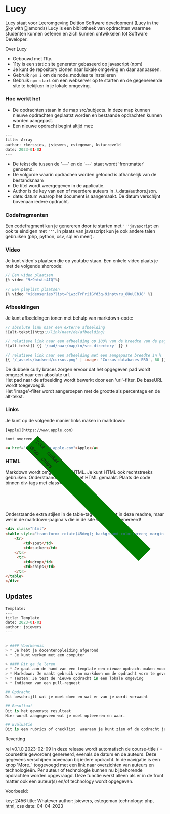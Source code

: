 # Lucy
Lucy staat voor <ins>L</ins>eeromgeving <ins>D</ins>eltion Software development (<ins>L</ins>ucy in the <ins>S</ins>ky with <ins>D</ins>iamonds)
Lucy is een bibliotheek van opdrachten waarmee studenten kunnen oefenen en zich kunnen ontwikkelen tot Software Developer.

Over Lucy
* Gebouwd met 11ty.
* 11ty is een static site generator gebaseerd op javascript (npm)
* Je kunt de repository clonen naar lokale omgeving en daar aanpassen.
* Gebruik <code>npm i</code> om de node_modules te installeren
* Gebruik <code>npm start</code> om een webserver op te starten en de gegenereerde site te bekijken in je lokale omgeving.

### Hoe werkt het
* De opdrachten staan in de map src/subjects. In deze map kunnen nieuwe opdrachten geplaatst worden en bestaande opdrachten kunnen worden aangepast.
* Een nieuwe opdracht begint altijd met:


```python
---
title: Array
author: rkerssies, jsiewers, cstegeman, kstarreveld
date: 2023-01-02
---

```
* De tekst die tussen de '---' en de '---' staat wordt 'frontmatter' genoemd.
* De volgorde waarin opdrachen worden getoond is afhankelijk van de bestandsnaam
* De titel wordt weergegeven in de applicatie.  
* Author is de key van een of meerdere auteurs in ./_data/authors.json.
* date: datum waarop het document is aangemaakt. De datum verschijnt bovenaan iedere opdracht.

### Codefragmenten
Een codefragment kun je genereren door te starten met <code>'''javascript</code> en ook te eindigen met <code>'''</code>. In plaats van javascript kun je ook andere talen gebruiken (php, python, csv, sql en meer).

### Video
Je kunt video's plaatsen die op youtube staan. Een enkele video plaats je met de volgende shorcode:
```javascript
// Een video plaatsen
{% video "9z9ntwLt4IQ"%}

// Een playlist plaatsen
{% video "videoseries?list=PLwzcTrPriiGYd3q-9inptvru_8UuUCbJ8" %}
```
### Afbeeldingen
Je kunt afbeeldingen tonen met behulp van markdown-code:
```javascript
// absolute link naar een externe afbeelding
![alt-tekst](http://link/naar/de/afbeelding)

// relatieve link naar een afbeelding op 100% van de breedte van de pagina:
![alt-tekst]( {{ '/pad/naar/map/in/src-directory' }} )

// relatieve link naar een afbeelding met een aangepaste breedte in %
{{ '/_assets/backend/cursus.png' | image: 'Cursus databases ERD', 60 }}
```
De dubbele curly braces zorgen ervoor dat het opgegeven pad wordt omgezet naar een absolute url.  
Het pad naar de afbeelding wordt bewerkt door een 'url'-filter. De baseURL wordt toegevoegd.  
Het 'image'-filter wordt aangeroepen met de grootte als percentage en de alt-tekst.  

### Links
Je kunt op de volgende manier links maken in markdown:
```html
[Apple](https://www.apple.com)

komt overeen met

<a href="https://www.apple.com">Apple</a>

```

### HTML
Markdown wordt omgezet naar HTML. Je kunt HTML ook rechtstreeks gebruiken.
Onderstaande tabel is met HTML gemaakt. Plaats de code binnen div-tags met class="html".

<div class="html">
<table style="transform: rotate(45deg); background-color:green; margin:10px;">
    <tr>
        <td>zout</td>
        <td>suiker</td>
    </tr>   
     <tr>
        <td>drop</td>
        <td>chips</td>
    </tr>
</table>
</div>

Onderstaande extra stijlen in de table-tag werken niet in deze readme, maar wel in de markdown-pagina's die in de site worden gegenereerd!

```html
<div class="html">
<table style="transform: rotate(45deg); background-color:green; margin:10px;">
    <tr>
        <td>zout</td>
        <td>suiker</td>
    </tr>   
     <tr>
        <td>drop</td>
        <td>chips</td>
    </tr>
</table>
</div>
```

## Updates

```python
Template:
---
title: Template
date: 2023-01-01
author: jsiewers
---


> #### Voorkennis
> * Je hebt je docentenopleiding afgerond
> * Je kunt werken met een computer

> #### Dit ga je leren
> * Je gaat aan de hand van een template een nieuwe opdracht maken voor een module
> * Markdown: Je maakt gebruik van markdown om de opdracht vorm te geven
> * Testen: Je test de nieuwe opdracht in een lokale omgeving
> * Indienen van een pull-request

## Opdracht
Dit beschrijft wat je moet doen en wat er van je wordt verwacht

## Resultaat
Dit is het gewenste resultaat
Hier wordt aangegeveen wat je moet opleveren en waar.

## Evaluatie
Dit is een rubrics of checklist  waaraan je kunt zien of de opdracht juist is uitgevoerd
```

Reverting

rel v0.1.0 2023-02-09
In deze release wordt automatisch de course-title ( = coursetitle geworden)  genereerd, evenals de datum en de auteurs. Deze gegevens verschijnen bovenaan bij iedere opdracht. In de navigatie is een knop 'More..' toegevoegd met een link naar overzichten van auteurs en technologieën. Per auteur of technologie kunnen nu bijbehorende opdrachten worden opgevraagd.
Deze functie werkt alleen als er in de front matter ook een auteur(s) en/of technology wordt opgegeven.

Voorbeeld:

key: 2456
title: Whatever
author: jsiewers, cstegeman
technology: php, html, css
date: 04-04-2023
